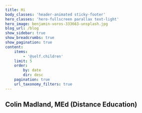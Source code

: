 ```yaml
---
title: Hi
body_classes: 'header-animated sticky-footer'
hero_classes: 'hero-fullscreen parallax text-light'
hero_image: benjamin-voros-333663-unsplash.jpg
blog_url: /blog
show_sidebar: true
show_breadcrumbs: true
show_pagination: true
content:
    items:
        - '@self.children'
    limit: 5
    order:
        by: date
        dir: desc
    pagination: true
    url_taxonomy_filters: true
---
```


## Colin Madland, MEd (Distance Education)
